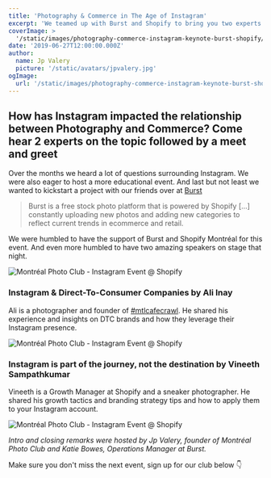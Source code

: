 ```yaml
---
title: 'Photography & Commerce in The Age of Instagram'
excerpt: 'We teamed up with Burst and Shopify to bring you two experts on Instagram and ecommerce.'
coverImage: >
  '/static/images/photography-commerce-instagram-keynote-burst-shopify/hero.jpg'
date: '2019-06-27T12:00:00.000Z'
author:
  name: Jp Valery
  picture: '/static/avatars/jpvalery.jpg'
ogImage:
  url: '/static/images/photography-commerce-instagram-keynote-burst-shopify/hero.jpg'
---
```


## How has Instagram impacted the relationship between Photography and Commerce? Come hear 2 experts on the topic followed by a meet and greet

Over the months we heard a lot of questions surrounding Instagram. We were also eager to host a more educational event. And last but not least we wanted to kickstart a project with our friends over at [Burst](https://burst.shopify.com)

>Burst is a free stock photo platform that is powered by Shopify [...] constantly uploading new photos and adding new categories to reflect current trends in ecommerce and retail.

We were humbled to have the support of Burst and Shopify Montréal for this event. And even more humbled to have two amazing speakers on stage that night.

![Montréal Photo Club - Instagram Event @ Shopify](./images/burst-shopify-montreal-photo-club-instagram-1.JPG)

### Instagram & Direct-To-Consumer Companies by Ali Inay

Ali is a photographer and founder of [#mtlcafecrawl](https://www.instagram.com/mtlcafecrawl/). He shared his experience and insights on DTC brands and how they leverage their Instagram presence.

![Montréal Photo Club - Instagram Event @ Shopify](./images/burst-shopify-montreal-photo-club-instagram-2.JPG)

### Instagram is part of the journey, not the destination by Vineeth Sampathkumar

Vineeth is a Growth Manager at Shopify and a sneaker photographer. He shared his growth tactics and branding strategy tips and how to apply them to your Instagram account.

![Montréal Photo Club - Instagram Event @ Shopify](./images/vnsnk-instagram-stranger-things-adidas-sneakers.jpg)

_Intro and closing remarks were hosted by Jp Valery, founder of Montréal Photo Club and Katie Bowes, Operations Manager at Burst._

Make sure you don't miss the next event, sign up for our club below 👇
